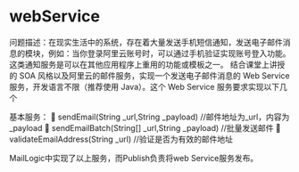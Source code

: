 # webService
问题描述：在现实生活中的系统，存在着大量发送手机短信通知，发送电子邮件消息的模块，例如：当你登录阿里云账号时，可以通过手机验证实现账号登入功能。这类通知服务是可以在其他应用程序上重用的功能或模板之一。
结合课堂上讲授的 SOA 风格以及阿里云的邮件服务，实现一个发送电子邮件消息的 Web
Service 服务，开发语言不限（推荐使用 Java）。这个 Web Service 服务要求实现以下几个

基本服务：
 sendEmail(String _url,String _payload) //邮件地址为_url，内容为_payload
 sendEmailBatch(String[] _url,String _payload) //批量发送邮件
 validateEmailAddress(String _url) //验证是否为有效的邮件地址

MailLogic中实现了以上服务，而Publish负责将web Service服务发布。
